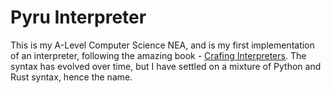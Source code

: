 # Pyru Interpreter

This is my A-Level Computer Science NEA, and is my first implementation of an interpreter, following the amazing book - [Crafing Interpreters](https://craftinginterpreters.com/contents.html). The syntax has evolved over time, but I have settled on a mixture of Python and Rust syntax, hence the name. 
